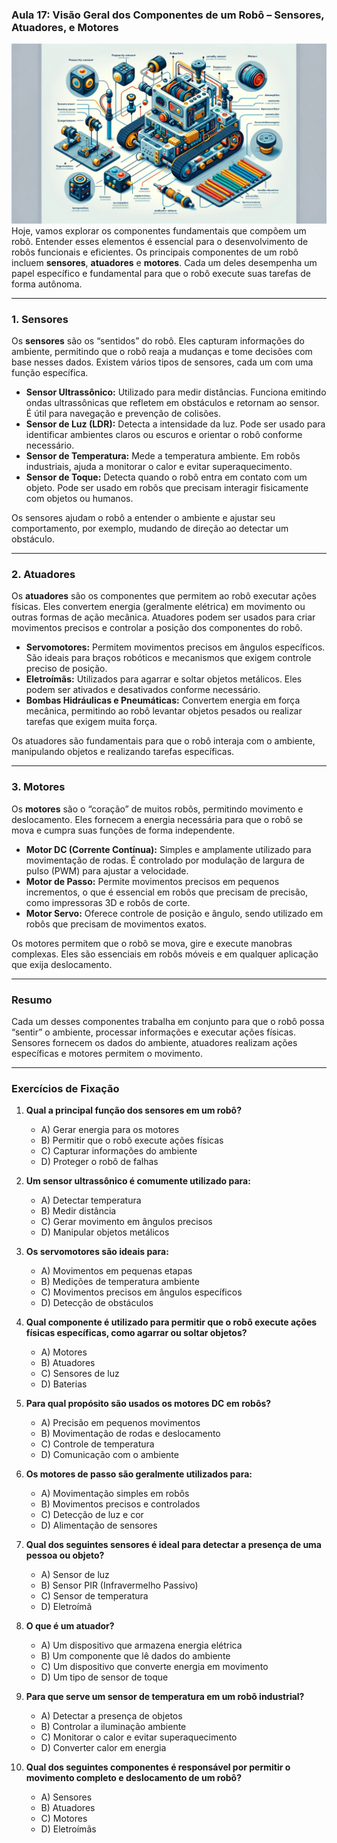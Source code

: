 ### Aula 17: Visão Geral dos Componentes de um Robô – Sensores, Atuadores, e Motores
![](./assets/17.jpeg)
Hoje, vamos explorar os componentes fundamentais que compõem um robô. Entender esses elementos é essencial para o desenvolvimento de robôs funcionais e eficientes. Os principais componentes de um robô incluem **sensores**, **atuadores** e **motores**. Cada um deles desempenha um papel específico e fundamental para que o robô execute suas tarefas de forma autônoma.

---

### 1. Sensores

Os **sensores** são os “sentidos” do robô. Eles capturam informações do ambiente, permitindo que o robô reaja a mudanças e tome decisões com base nesses dados. Existem vários tipos de sensores, cada um com uma função específica.

- **Sensor Ultrassônico:** Utilizado para medir distâncias. Funciona emitindo ondas ultrassônicas que refletem em obstáculos e retornam ao sensor. É útil para navegação e prevenção de colisões.
- **Sensor de Luz (LDR):** Detecta a intensidade da luz. Pode ser usado para identificar ambientes claros ou escuros e orientar o robô conforme necessário.
- **Sensor de Temperatura:** Mede a temperatura ambiente. Em robôs industriais, ajuda a monitorar o calor e evitar superaquecimento.
- **Sensor de Toque:** Detecta quando o robô entra em contato com um objeto. Pode ser usado em robôs que precisam interagir fisicamente com objetos ou humanos.

Os sensores ajudam o robô a entender o ambiente e ajustar seu comportamento, por exemplo, mudando de direção ao detectar um obstáculo.

---

### 2. Atuadores

Os **atuadores** são os componentes que permitem ao robô executar ações físicas. Eles convertem energia (geralmente elétrica) em movimento ou outras formas de ação mecânica. Atuadores podem ser usados para criar movimentos precisos e controlar a posição dos componentes do robô.

- **Servomotores:** Permitem movimentos precisos em ângulos específicos. São ideais para braços robóticos e mecanismos que exigem controle preciso de posição.
- **Eletroímãs:** Utilizados para agarrar e soltar objetos metálicos. Eles podem ser ativados e desativados conforme necessário.
- **Bombas Hidráulicas e Pneumáticas:** Convertem energia em força mecânica, permitindo ao robô levantar objetos pesados ou realizar tarefas que exigem muita força.

Os atuadores são fundamentais para que o robô interaja com o ambiente, manipulando objetos e realizando tarefas específicas.

---

### 3. Motores

Os **motores** são o “coração” de muitos robôs, permitindo movimento e deslocamento. Eles fornecem a energia necessária para que o robô se mova e cumpra suas funções de forma independente.

- **Motor DC (Corrente Contínua):** Simples e amplamente utilizado para movimentação de rodas. É controlado por modulação de largura de pulso (PWM) para ajustar a velocidade.
- **Motor de Passo:** Permite movimentos precisos em pequenos incrementos, o que é essencial em robôs que precisam de precisão, como impressoras 3D e robôs de corte.
- **Motor Servo:** Oferece controle de posição e ângulo, sendo utilizado em robôs que precisam de movimentos exatos.

Os motores permitem que o robô se mova, gire e execute manobras complexas. Eles são essenciais em robôs móveis e em qualquer aplicação que exija deslocamento.

---

### Resumo

Cada um desses componentes trabalha em conjunto para que o robô possa “sentir” o ambiente, processar informações e executar ações físicas. Sensores fornecem os dados do ambiente, atuadores realizam ações específicas e motores permitem o movimento.

---

### Exercícios de Fixação

1. **Qual a principal função dos sensores em um robô?**
   - A) Gerar energia para os motores
   - B) Permitir que o robô execute ações físicas
   - C) Capturar informações do ambiente
   - D) Proteger o robô de falhas

2. **Um sensor ultrassônico é comumente utilizado para:**
   - A) Detectar temperatura
   - B) Medir distância
   - C) Gerar movimento em ângulos precisos
   - D) Manipular objetos metálicos

3. **Os servomotores são ideais para:**
   - A) Movimentos em pequenas etapas
   - B) Medições de temperatura ambiente
   - C) Movimentos precisos em ângulos específicos
   - D) Detecção de obstáculos

4. **Qual componente é utilizado para permitir que o robô execute ações físicas específicas, como agarrar ou soltar objetos?**
   - A) Motores
   - B) Atuadores
   - C) Sensores de luz
   - D) Baterias

5. **Para qual propósito são usados os motores DC em robôs?**
   - A) Precisão em pequenos movimentos
   - B) Movimentação de rodas e deslocamento
   - C) Controle de temperatura
   - D) Comunicação com o ambiente

6. **Os motores de passo são geralmente utilizados para:**
   - A) Movimentação simples em robôs
   - B) Movimentos precisos e controlados
   - C) Detecção de luz e cor
   - D) Alimentação de sensores

7. **Qual dos seguintes sensores é ideal para detectar a presença de uma pessoa ou objeto?**
   - A) Sensor de luz
   - B) Sensor PIR (Infravermelho Passivo)
   - C) Sensor de temperatura
   - D) Eletroímã

8. **O que é um atuador?**
   - A) Um dispositivo que armazena energia elétrica
   - B) Um componente que lê dados do ambiente
   - C) Um dispositivo que converte energia em movimento
   - D) Um tipo de sensor de toque

9. **Para que serve um sensor de temperatura em um robô industrial?**
   - A) Detectar a presença de objetos
   - B) Controlar a iluminação ambiente
   - C) Monitorar o calor e evitar superaquecimento
   - D) Converter calor em energia

10. **Qual dos seguintes componentes é responsável por permitir o movimento completo e deslocamento de um robô?**
    - A) Sensores
    - B) Atuadores
    - C) Motores
    - D) Eletroímãs
